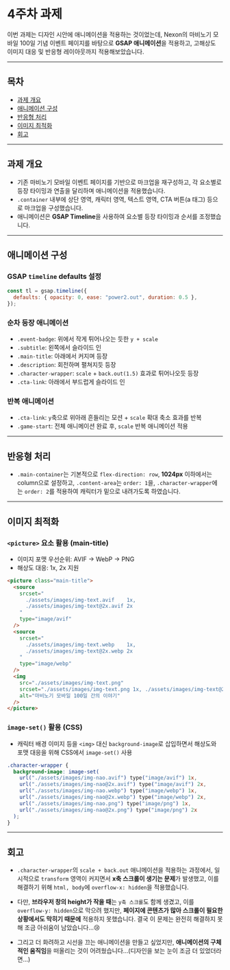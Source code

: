 # 4주차 과제

이번 과제는 디자인 시안에 애니메이션을 적용하는 것이었는데,
Nexon의 마비노기 모바일 100일 기념 이벤트 페이지를 바탕으로
**GSAP 애니메이션**을 적용하고, 고해상도 이미지 대응 및 반응형 레이아웃까지 적용해보았습니다.

---

## 목차

- [과제 개요](#과제-개요)
- [애니메이션 구성](#애니메이션-구성)
- [반응형 처리](#반응형-처리)
- [이미지 최적화](#이미지-최적화)
- [회고](#회고)

---

## 과제 개요

- 기존 마비노기 모바일 이벤트 페이지를 기반으로 마크업을 재구성하고, 각 요소별로 등장 타이밍과 연출을 달리하며 애니메이션을 적용했습니다.
- `.container` 내부에 상단 영역, 캐릭터 영역, 텍스트 영역, CTA 버튼(a 태그) 등으로 마크업을 구성했습니다.
- 애니메이션은 **GSAP Timeline**을 사용하여 요소별 등장 타이밍과 순서를 조정했습니다.

---

## 애니메이션 구성

### GSAP `timeline` defaults 설정

```js
const tl = gsap.timeline({
  defaults: { opacity: 0, ease: "power2.out", duration: 0.5 },
});
```

### 순차 등장 애니메이션

- `.event-badge`: 위에서 작게 튀어나오는 듯한 `y + scale`
- `.subtitle`: 왼쪽에서 슬라이드 인
- `.main-title`: 아래에서 커지며 등장
- `.description`: 회전하며 펼쳐지듯 등장
- `.character-wrapper`: `scale` + `back.out(1.5)` 효과로 튀어나오듯 등장
- `.cta-link`: 아래에서 부드럽게 슬라이드 인

### 반복 애니메이션

- `.cta-link`: `y`축으로 위아래 흔들리는 모션 + `scale` 확대 축소 효과를 반복
- `.game-start`: 전체 애니메이션 완료 후, `scale` 반복 애니메이션 적용

---

## 반응형 처리

- `.main-container`는 기본적으로 `flex-direction: row`, **1024px** 이하에서는 column으로 설정하고, `.content-area`는 `order: 1`을, `.character-wrapper`에는 `order: 2`를 적용하여 캐릭터가 밑으로 내려가도록 하였습니다.

---

## 이미지 최적화

### `<picture>` 요소 활용 (main-title)

- 이미지 포맷 우선순위: AVIF → WebP → PNG
- 해상도 대응: 1x, 2x 지원

```html
<picture class="main-title">
  <source
    srcset="
      ./assets/images/img-text.avif    1x,
      ./assets/images/img-text@2x.avif 2x
    "
    type="image/avif"
  />
  <source
    srcset="
      ./assets/images/img-text.webp    1x,
      ./assets/images/img-text@2x.webp 2x
    "
    type="image/webp"
  />
  <img
    src="./assets/images/img-text.png"
    srcset="./assets/images/img-text.png 1x, ./assets/images/img-text@2x.png 2x"
    alt="마비노기 모바일 100일 간의 이야기"
  />
</picture>
```

### `image-set()` 활용 (CSS)

- 캐릭터 배경 이미지 등을 `<img>` 대신 `background-image`로 삽입하면서 해상도와 포맷 대응을 위해 CSS에서 `image-set()` 사용

```css
.character-wrapper {
  background-image: image-set(
    url("./assets/images/img-nao.avif") type("image/avif") 1x,
    url("./assets/images/img-nao@2x.avif") type("image/avif") 2x,
    url("./assets/images/img-nao.webp") type("image/webp") 1x,
    url("./assets/images/img-nao@2x.webp") type("image/webp") 2x,
    url("./assets/images/img-nao.png") type("image/png") 1x,
    url("./assets/images/img-nao@2x.png") type("image/png") 2x
  );
}
```

---

## 회고

- `.character-wrapper`의 `scale + back.out` 애니메이션을 적용하는 과정에서, 일시적으로 `transform` 영역이 커지면서 **x축 스크롤이 생기는 문제**가 발생했고, 이를 해결하기 위해 `html, body`에 `overflow-x: hidden`을 적용했습니다.

- 다만, **브라우저 창의 height가 작을 때**는 `y축 스크롤`도 함께 생겼고, 이를 `overflow-y: hidden`으로 막으려 했지만, **페이지에 콘텐츠가 많아 스크롤이 필요한 상황에서도 막히기 때문에** 적용하지 못했습니다. 결국 이 문제는 완전히 해결하지 못해 조금 아쉬움이 남았습니다...😢

- 그리고 더 화려하고 시선을 끄는 애니메이션을 만들고 싶었지만, **애니메이션의 구체적인 움직임**을 떠올리는 것이 어려웠습니다...(디자인을 보는 눈이 조금 더 있었더라면...)
